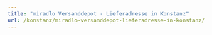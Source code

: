 ```yaml
---
title: "miradlo Versanddepot - Lieferadresse in Konstanz"
url: /konstanz/miradlo-versanddepot-lieferadresse-in-konstanz/
---
```

